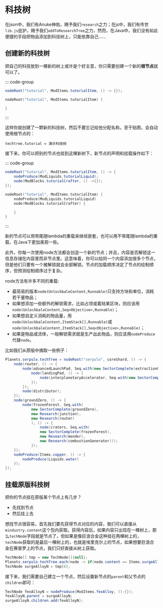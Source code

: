 # 科技树

在json中，我们有Anuke神佑，赐予我们`research`之力；在js中，我们有传世`lib.js`庇护，赐予我们`addToResearchTree`之力，然而，在Java中，我们没有如此便捷的手段把物品添加到科技树上，只能依靠自己……

## 创建新的科技树

把自己的科技放到一棵新的树上或许是个好主意，你只需要创建一个新的**根节点**就可以了。

::: code-group

``` java
nodeRoot("tutorial", ModItems.tutorialItem, () -> {});
```

``` kotlin
nodeRoot("tutorial", ModItems.tutorialItem) {

}
```

:::

这样你就创建了一颗新的科技树，然后不要忘记给他分配名称。至于贴图，会自动使用根节点的：

```properties
techtree.tutorial = 演示科技树
```

接下来，你可以把别的节点也挂到这棵新树下，新节点的声明和挂载操作如下：

::: code-group

``` java
nodeRoot("tutorial", ModItems.tutorialItem, () -> {
    nodeProduce(ModLiquids.tutorialLiquid);
    node(ModBlocks.tutorialCrafter, () ->{});
});
```

``` kotlin
nodeRoot("tutorial", ModItems.tutorialItem) {
    nodeProduce(ModLiquids.tutorialLiquid)
    node(ModBlocks.tutorialCrafter) {

    }
}
```

:::

新的节点可以用带尾随lambda的重载来继续嵌套，也可以用不带尾随lambda的重载，在Java下更加美观一些。

此外，你每一次使用node方法都会创造一个新的节点；并且，内容是否解锁这一信息存储在内容里而非节点里。这意味着，你可以给同一个内容添加很多个节点，但是他们只要有一个被解锁就会全部解锁。节点的加载顺序决定了节点的绘制顺序，但预测绘制顺序过于复杂。

node方法有许多不同的重载:
- 最简易的版本`node(UnlockbaleContent,Runnable)`只支持方块和单位，消耗若干量物品；
- 如果想添加一些额外的解锁需求，比如占领或着陆某区块，则应该用`node(UnlockbaleContent,Seq<Objective>,Runnable)`；
- 如果想自定义消耗的物品量，用`node(UnlockbaleContent,ItemStack[],Runnable)`或`node(UnlockbaleContent,ItemStack[],Seq<Objective>,Runnable)`；
- 如果是物品或流体，一般解锁需求就是生产出此物品，则应该用`nodeProduce`代替`node`。

比如我们从原版中摘取一些例子：
``` java
Planets.serpulo.techTree = nodeRoot("serpulo", coreShard, () -> {
    node(router, () -> {
        node(advancedLaunchPad, Seq.with(new SectorComplete(extractionOutpost)), () -> {
            node(landingPad, () -> {
                node(interplanetaryAccelerator, Seq.with(new SectorComplete(planetaryTerminal)));
            });
        });
        node(distributor);
    });
    node(groundZero, () -> {
        node(frozenForest, Seq.with(
            new SectorComplete(groundZero),
            new Research(junction),
            new Research(router)
            ), () -> {
                node(craters, Seq.with(
                new SectorComplete(frozenForest),
                new Research(mender),
                new Research(combustionGenerator)));
            });
    });
    nodeProduce(Items.copper, () -> {
        nodeProduce(Liquids.water)
    });
});

```

## 挂载原版科技树

把你的节点挂在原版某个节点上有几步？

- 先找到节点
- 然后挂上去

想找节点很容易，首先我们要先获得节点对应的内容，我们可以直接从`mindustry.content`这个包内获取。获得内容后，如果内容只出现在一棵树上，那么`techNode`字段就是节点了，但如果是像巨浪合金这种挂在两棵树上的，`techNode`获取的是最后一棵树上的，也就是埃里克尔上的节点，如果想要巨浪合金在赛普罗上的节点，我们只好直接从树上获取。

``` java
TechNode[] tmp = new TechNode[]{null};
Planets.serpulo.techTree.each(node -> if(node.content == Items.surgeAlloy) tmp[0] = node);
TechNode surgeAlloyN = tmp[0];
```

接下来，我们需要自己建立一个节点，然后设置新节点的`parent`和父节点的`children`即可：

``` java
TechNode fexAlloyN = nodeProduce(ModItems.fexAlloy, ()-{});
fexAlloyN.parent = surgeAlloyN;
surgeAlloyN.children.add(fexAlloyN);
```